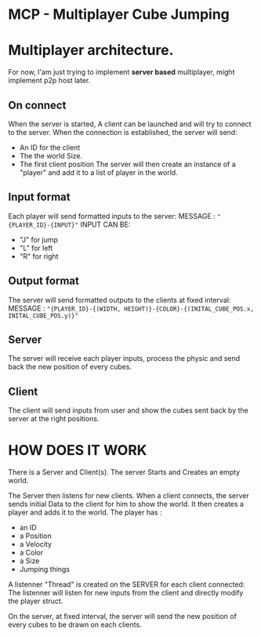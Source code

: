 # MCP - Multiplayer Cube Jumping

# Multiplayer architecture.
For now, I'am just trying to implement **server based** multiplayer, might implement p2p host later.

## On connect
When the server is started, A client can be launched and will try to connect to the server. 
When the connection is established, the server will send:
- An ID for the client
- The the world Size.
- The first client position
The server will then create an instance of a "player" and add it to a list of player in the world.

## Input format
Each player will send formatted inputs to the server:
MESSAGE : ```"{PLAYER_ID}-{INPUT}"```
INPUT CAN BE:
- "J" for jump
- "L" for left
- "R" for right

## Output format
The server will send formatted outputs to the clients at fixed interval:
MESSAGE : ```"{PLAYER_ID}-{(WIDTH, HEIGHT)}-{COLOR}-{(INITAL_CUBE_POS.x, INITAL_CUBE_POS.y)}"```


## Server
The server will receive each player inputs, process the physic and send back the new position of every cubes.

## Client
The client will send inputs from user and show the cubes sent back by the server at the right positions.


# HOW DOES IT WORK
There is a Server and Client(s).
The server Starts and Creates an empty world.

The Server then listens for new clients.
When a client connects, the server sends initial Data to the client for him to show the world.
It then creates a player and adds it to the world.
The player has :
- an ID
- a Position
- a Velocity
- a Color
- a Size
- Jumping things

A listenner "Thread" is created on the SERVER for each client connected:
The listenner will listen for new inputs from the client and directly modify the player struct.

On the server, at fixed interval, the server will send the new position of every cubes to be drawn on each clients.
